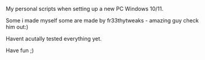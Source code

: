 My personal scripts when setting up a new PC Windows 10/11.

Some i made myself some are made by fr33thytweaks - amazing guy check him out:)

Havent acutally tested everything yet.

Have fun ;)
